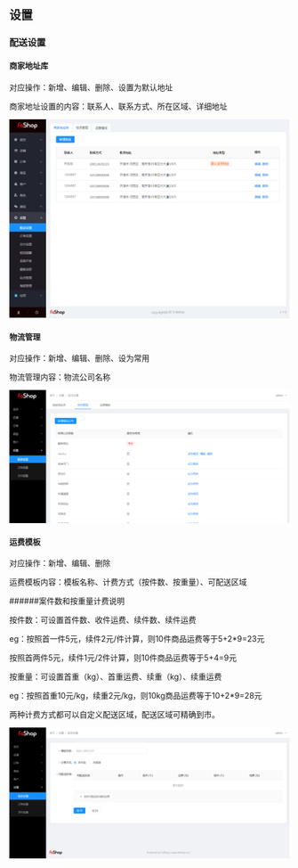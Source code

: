 ## 设置

### 配送设置

#### 商家地址库

对应操作：新增、编辑、删除、设置为默认地址

商家地址设置的内容：联系人、联系方式、所在区域、详细地址

![](./images/huang_set_Delivery1.png)

#### 物流管理

对应操作：新增、编辑、删除、设为常用

物流管理内容：物流公司名称

![](./images/huang_set_Delivery2.png)

#### 运费模板

对应操作：新增、编辑、删除

运费模板内容：模板名称、计费方式（按件数、按重量）、可配送区域

######案件数和按重量计费说明

按件数：可设置首件数、收件运费、续件数、续件运费

eg：按照首一件5元，续件2元/件计算，则10件商品运费等于5+2*9=23元

按照首两件5元，续件1元/2件计算，则10件商品运费等于5+4=9元

按重量：可设置首重（kg）、首重运费、续重（kg）、续重运费

eg：按照首重10元/kg，续重2元/kg，则10kg商品运费等于10+2*9=28元

两种计费方式都可以自定义配送区域，配送区域可精确到市。

![](./images/huang_set_Delivery3.png)

